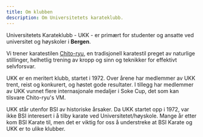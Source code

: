 ```yaml
---
title: Om klubben
description: Om Universitetets karateklubb.
---
```


Universitetets Karateklubb - UKK - er primært for studenter og ansatte ved universitet og høyskoler i **Bergen**. 

Vi trener karatestilen [Chito-ryu](/chito-ryu), en tradisjonell karatestil preget av naturlige stillinger, helhetlig trening av kropp og sinn og teknikker for effektivt selvforsvar.

UKK er en meritert klubb, startet i 1972. Over årene har medlemmer av UKK trent, reist og konkurert, og høstet gode resultater. I tillegg har medlemmer av UKK vunnet flere internasjonale medaljer i Soke Cup, det som kan tilsvare Chito-ryu's VM.

UKK står utenfor BSI av historiske årsaker. Da UKK startet opp i 1972, var ikke BSI interesert i å tilby karate ved Universitetet/høyskole. Mange år etter kom BSI Karate til, men det er viktig for oss å understreke at BSI Karate og UKK er to ulike klubber.
